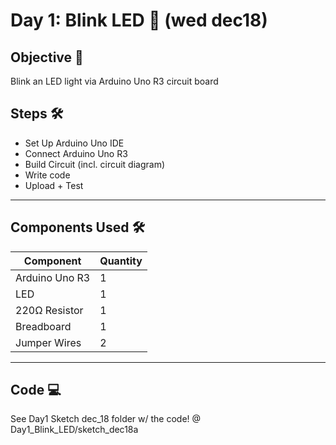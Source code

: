# Day 1: Blink LED 🚀 (wed dec18)

## Objective 🎯 
Blink an LED light via Arduino Uno R3 circuit board

## Steps 🛠️
- Set Up Arduino Uno IDE
- Connect Arduino Uno R3
- Build Circuit (incl. circuit diagram)
- Write code
- Upload + Test

---

## Components Used 🛠️
| **Component**        | **Quantity** |
|-----------------------|--------------|
| Arduino Uno R3        | 1            |
| LED                   | 1            |
| 220Ω Resistor         | 1            |
| Breadboard            | 1            |
| Jumper Wires          | 2     |

---

## Code 💻  
See Day1 Sketch dec_18 folder w/ the code! @ Day1_Blink_LED/sketch_dec18a

